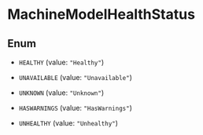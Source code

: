 

# MachineModelHealthStatus

## Enum


* `HEALTHY` (value: `"Healthy"`)

* `UNAVAILABLE` (value: `"Unavailable"`)

* `UNKNOWN` (value: `"Unknown"`)

* `HASWARNINGS` (value: `"HasWarnings"`)

* `UNHEALTHY` (value: `"Unhealthy"`)



